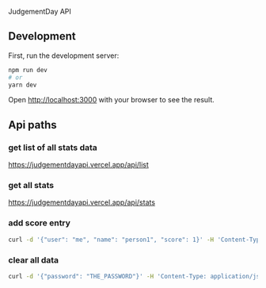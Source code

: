 JudgementDay API

## Development

First, run the development server:

```bash
npm run dev
# or
yarn dev
```

Open [http://localhost:3000](http://localhost:3000) with your browser to see the result.

## Api paths

### get list of all stats data
https://judgementdayapi.vercel.app/api/list

### get all stats
https://judgementdayapi.vercel.app/api/stats

### add score entry
```bash
curl -d '{"user": "me", "name": "person1", "score": 1}' -H 'Content-Type: application/json' -X POST https://judgementdayapi.vercel.app/api/addStat
```

### clear all data
```bash
curl -d '{"password": "THE_PASSWORD"}' -H 'Content-Type: application/json' -X POST https://judgementdayapi.vercel.app/api/clear
```